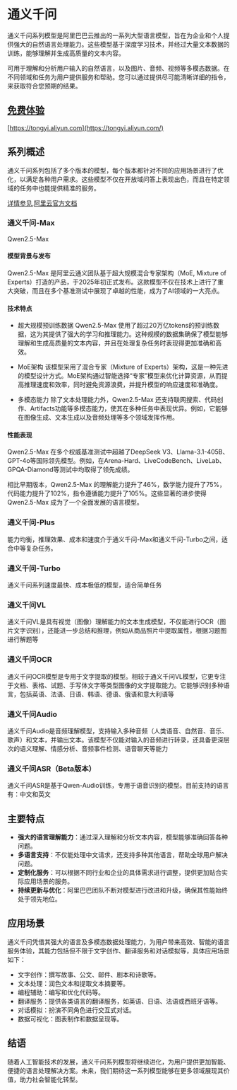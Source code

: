 # 通义千问

通义千问系列模型是阿里巴巴云推出的一系列大型语言模型，旨在为企业和个人提供强大的自然语言处理能力。这些模型基于深度学习技术，并经过大量文本数据的训练，能够理解并生成高质量的文本内容。

可用于理解和分析用户输入的自然语言，以及图片、音频、视频等多模态数据。在不同领域和任务为用户提供服务和帮助。您可以通过提供尽可能清晰详细的指令，来获取符合您预期的结果。

## [免费体验](https://tongyi.aliyun.com/)

[https://tongyi.aliyun.com](https://tongyi.aliyun.com/)

## 系列概述

通义千问系列包括了多个版本的模型，每个版本都针对不同的应用场景进行了优化，以满足各种用户需求。这些模型不仅在开放域问答上表现出色，而且在特定领域的任务中也能提供精准的服务。

[详情参见,阿里云官方文档](https://help.aliyun.com/zh/model-studio/developer-reference/what-is-qwen-llm#1dec1fd1d9sub)

### 通义千问-Max

Qwen2.5-Max

#### 模型背景与发布

Qwen2.5-Max 是阿里云通义团队基于超大规模混合专家架构（MoE, Mixture of Experts）打造的产品，于2025年初正式发布。这款模型不仅在技术上进行了重大突破，而且在多个基准测试中展现了卓越的性能，成为了AI领域的一大亮点。

#### 技术特点

- 超大规模预训练数据
Qwen2.5-Max 使用了超过20万亿tokens的预训练数据，这为其提供了强大的学习和推理能力。这种规模的数据集确保了模型能够理解和生成高质量的文本内容，并且在处理复杂任务时表现得更加准确和高效。

- MoE架构
该模型采用了混合专家（Mixture of Experts）架构，这是一种先进的模型设计方式。MoE架构通过智能选择“专家”模型来优化计算资源，从而提高推理速度和效率，同时避免资源浪费，并提升模型的响应速度和准确度。

- 多模态能力
除了文本处理能力外，Qwen2.5-Max 还支持联网搜索、代码创作、Artifacts功能等多模态能力，使其在多种任务中表现优异。例如，它能够在图像生成、文本生成以及音频处理等多个领域发挥作用。

#### 性能表现

Qwen2.5-Max 在多个权威基准测试中超越了DeepSeek V3、Llama-3.1-405B、GPT-4o等国际领先模型。例如，在Arena-Hard、LiveCodeBench、LiveLab、GPQA-Diamond等测试中均取得了领先成绩。

相比早期版本，Qwen2.5-Max 的理解能力提升了46%，数学能力提升了75%，代码能力提升了102%，指令遵循能力提升了105%。这些显著的进步使得Qwen2.5-Max 成为了一个全面发展的语言模型。

### 通义千问-Plus

能力均衡，推理效果、成本和速度介于通义千问-Max和通义千问-Turbo之间，适合中等复杂任务。

### 通义千问-Turbo

通义千问系列速度最快、成本极低的模型，适合简单任务

### 通义千问VL

通义千问VL是具有视觉（图像）理解能力的文本生成模型，不仅能进行OCR（图片文字识别），还能进一步总结和推理，例如从商品照片中提取属性，根据习题图进行解题等

### 通义千问OCR

通义千问OCR模型是专用于文字提取的模型。相较于通义千问VL模型，它更专注于文档、表格、试题、手写体文字等类型图像的文字提取能力。它能够识别多种语言，包括英语、法语、日语、韩语、德语、俄语和意大利语等

### 通义千问Audio

通义千问Audio是音频理解模型，支持输入多种音频（人类语音、自然音、音乐、歌声）和文本，并输出文本。该模型不仅能对输入的音频进行转录，还具备更深层次的语义理解、情感分析、音频事件检测、语音聊天等能力

### 通义千问ASR（Beta版本）

通义千问ASR是基于Qwen-Audio训练，专用于语音识别的模型。目前支持的语言有：中文和英文

## 主要特点

- **强大的语言理解能力**：通过深入理解和分析文本内容，模型能够准确回答各种问题。
- **多语言支持**：不仅能处理中文请求，还支持多种其他语言，帮助全球用户解决问题。
- **定制化服务**：可以根据不同行业和企业的具体需求进行调整，提供更加贴合实际应用场景的服务。
- **持续更新与优化**：阿里巴巴团队不断对模型进行改进和升级，确保其性能始终处于领先地位。

## 应用场景

通义千问凭借其强大的语言及多模态数据处理能力，为用户带来高效、智能的语言服务体验，其能力包括但不限于文字创作、翻译服务和对话模拟等，具体应用场景如下：

- 文字创作：撰写故事、公文、邮件、剧本和诗歌等。
- 文本处理：润色文本和提取文本摘要等。
- 编程辅助：编写和优化代码等。
- 翻译服务：提供各类语言的翻译服务，如英语、日语、法语或西班牙语等。
- 对话模拟：扮演不同角色进行交互式对话。
- 数据可视化：图表制作和数据呈现等。

## 结语

随着人工智能技术的发展，通义千问系列模型将继续进化，为用户提供更加智能、便捷的语言处理解决方案。未来，我们期待这一系列模型能够在更多领域展现其价值，助力社会智能化转型。
